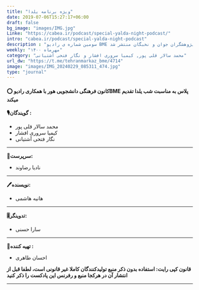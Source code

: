 ```yaml
---
title: "ویژه برنامه یلدا"
date: 2019-07-06T15:27:17+06:00
draft: false
bg_image: "images/IMG.jpg"
Linke: "https://cabea.ir/podcast/special-yalda-night-podcast/"
intro: "cabea.ir/podcast/special-yalda-night-podcast"
description : "سومین شماره ی رادیو BME پلاس به همت انجمن علمی مهندسی پزشکی دانشگاه آزاد اسلامی واحد تهران مرکز با همکاری باشگاه پژوهشگران جوان و نخبگان منتشر شد."
weekly: "مهرماه ۱۴۰۰"
category: "محمد سالار قلی پور, کیمیا سروری افشار و نگار فتحی آشتیانی"
url_dw: "https://t.me/tehranmarkaz_bme/4714"
image: "images/IMG_20240229_085311_474.jpg"
type: "journal"
---
```


#### ⭕️ کانون فرهنگی دانشجویی هور با همکاری رادیوBME پلاس به مناسبت شب یلدا تقدیم میکند


**🎙گویندگان :**

- محمد سالار قلی پور
- کیمیا سروری افشار
- نگار فتحی آشتیانی
----------------------------------------------
**📝سرپرست:**

- نادیا رضاوند
----------------------------------------------
**🖊نویسنده:**

- هانیه هاشمی 

----------------------------------------------
**🎚تدوینگر:**

- سارا حسنی
----------------------------------------------
**🧰تهیه کننده :**
- احسان طاهری

**قانون کپی رایت: استفاده بدون ذکر منبع تولیدکنندگان کاملا غیر قانونی است، لطفا قبل از انتشار آن در هرکجا منبع و رفرنس این پادکست را ذکر کنید**

---------------------------------
